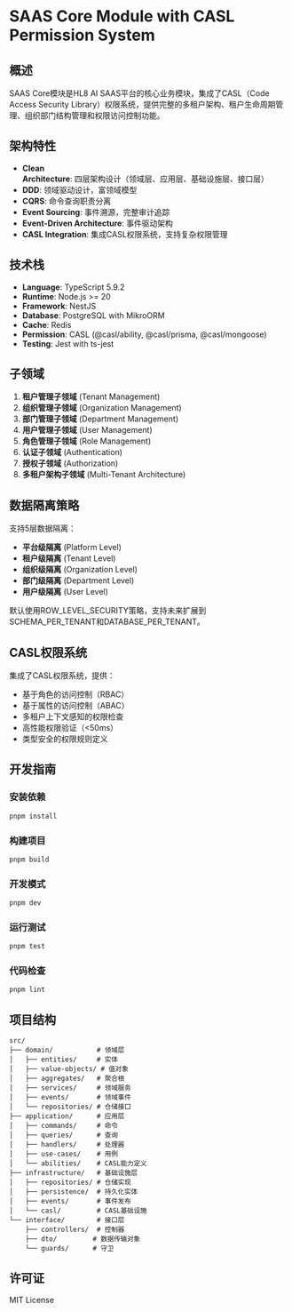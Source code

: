 # SAAS Core Module with CASL Permission System

## 概述

SAAS Core模块是HL8 AI SAAS平台的核心业务模块，集成了CASL（Code Access Security Library）权限系统，提供完整的多租户架构、租户生命周期管理、组织部门结构管理和权限访问控制功能。

## 架构特性

- **Clean Architecture**: 四层架构设计（领域层、应用层、基础设施层、接口层）
- **DDD**: 领域驱动设计，富领域模型
- **CQRS**: 命令查询职责分离
- **Event Sourcing**: 事件溯源，完整审计追踪
- **Event-Driven Architecture**: 事件驱动架构
- **CASL Integration**: 集成CASL权限系统，支持复杂权限管理

## 技术栈

- **Language**: TypeScript 5.9.2
- **Runtime**: Node.js >= 20
- **Framework**: NestJS
- **Database**: PostgreSQL with MikroORM
- **Cache**: Redis
- **Permission**: CASL (@casl/ability, @casl/prisma, @casl/mongoose)
- **Testing**: Jest with ts-jest

## 子领域

1. **租户管理子领域** (Tenant Management)
2. **组织管理子领域** (Organization Management)
3. **部门管理子领域** (Department Management)
4. **用户管理子领域** (User Management)
5. **角色管理子领域** (Role Management)
6. **认证子领域** (Authentication)
7. **授权子领域** (Authorization)
8. **多租户架构子领域** (Multi-Tenant Architecture)

## 数据隔离策略

支持5层数据隔离：

- **平台级隔离** (Platform Level)
- **租户级隔离** (Tenant Level)
- **组织级隔离** (Organization Level)
- **部门级隔离** (Department Level)
- **用户级隔离** (User Level)

默认使用ROW_LEVEL_SECURITY策略，支持未来扩展到SCHEMA_PER_TENANT和DATABASE_PER_TENANT。

## CASL权限系统

集成了CASL权限系统，提供：

- 基于角色的访问控制（RBAC）
- 基于属性的访问控制（ABAC）
- 多租户上下文感知的权限检查
- 高性能权限验证（<50ms）
- 类型安全的权限规则定义

## 开发指南

### 安装依赖

```bash
pnpm install
```

### 构建项目

```bash
pnpm build
```

### 开发模式

```bash
pnpm dev
```

### 运行测试

```bash
pnpm test
```

### 代码检查

```bash
pnpm lint
```

## 项目结构

```
src/
├── domain/           # 领域层
│   ├── entities/     # 实体
│   ├── value-objects/ # 值对象
│   ├── aggregates/   # 聚合根
│   ├── services/     # 领域服务
│   ├── events/       # 领域事件
│   └── repositories/ # 仓储接口
├── application/      # 应用层
│   ├── commands/     # 命令
│   ├── queries/      # 查询
│   ├── handlers/     # 处理器
│   ├── use-cases/    # 用例
│   └── abilities/    # CASL能力定义
├── infrastructure/   # 基础设施层
│   ├── repositories/ # 仓储实现
│   ├── persistence/  # 持久化实体
│   ├── events/       # 事件发布
│   └── casl/         # CASL基础设施
└── interface/        # 接口层
    ├── controllers/  # 控制器
    ├── dto/         # 数据传输对象
    └── guards/      # 守卫
```

## 许可证

MIT License
